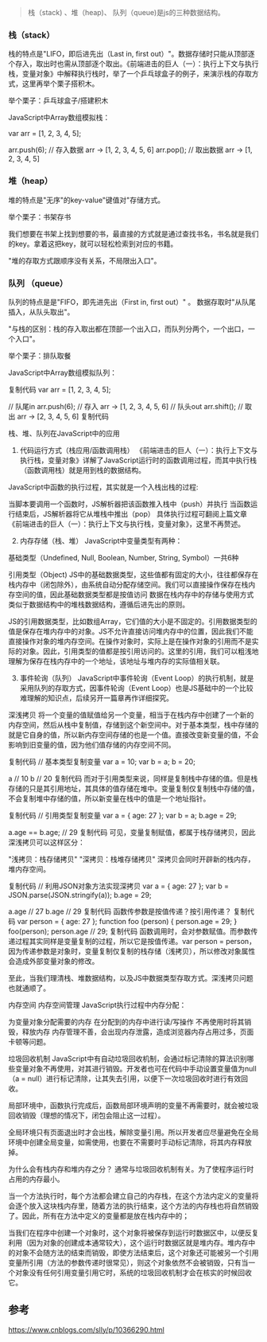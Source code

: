 > 栈（stack) 、堆（heap)、 队列（queue)是js的三种数据结构。

### 栈（stack）
栈的特点是"LIFO，即后进先出（Last in, first out）"。数据存储时只能从顶部逐个存入，取出时也需从顶部逐个取出。《前端进击的巨人（一）：执行上下文与执行栈，变量对象》中解释执行栈时，举了一个乒乓球盒子的例子，来演示栈的存取方式，这里再举个栗子搭积木。

举个栗子：乒乓球盒子/搭建积木

JavaScript中Array数组模拟栈：

var arr = [1, 2, 3, 4, 5];

arr.push(6); // 存入数据 arr -> [1, 2, 3, 4, 5, 6]
arr.pop();   // 取出数据 arr -> [1, 2, 3, 4, 5]
 

### 堆（heap）
堆的特点是"无序"的key-value"键值对"存储方式。

举个栗子：书架存书


我们想要在书架上找到想要的书，最直接的方式就是通过查找书名，书名就是我们的key。拿着这把key，就可以轻松检索到对应的书籍。

"堆的存取方式跟顺序没有关系，不局限出入口"。
 

### 队列 （queue）
队列的特点是是"FIFO，即先进先出（First in, first out）" 。
数据存取时"从队尾插入，从队头取出"。

"与栈的区别：栈的存入取出都在顶部一个出入口，而队列分两个，一个出口，一个入口"。

举个栗子：排队取餐

JavaScript中Array数组模拟队列：

复制代码
var arr = [1, 2, 3, 4, 5];

// 队尾in
arr.push(6);    // 存入 arr -> [1, 2, 3, 4, 5, 6]
// 队头out
arr.shift();    // 取出 arr -> [2, 3, 4, 5, 6]
复制代码
 
栈、堆、队列在JavaScript中的应用
1. 代码运行方式（栈应用/函数调用栈）
《前端进击的巨人（一）：执行上下文与执行栈，变量对象》详解了JavaScript运行时的函数调用过程，而其中执行栈（函数调用栈）就是用到栈的数据结构。

JavaScript中函数的执行过程，其实就是一个入栈出栈的过程:

当脚本要调用一个函数时，JS解析器把该函数推入栈中（push）并执行
当函数运行结束后，JS解析器将它从堆栈中推出（pop）
具体执行过程可翻阅上篇文章《前端进击的巨人（一）：执行上下文与执行栈，变量对象》，这里不再赘述。

2. 内存存储（栈、堆）
JavaScript中变量类型有两种：

基础类型（Undefined, Null, Boolean, Number, String, Symbol）一共6种

引用类型（Object)
JS中的基础数据类型，这些值都有固定的大小，往往都保存在栈内存中（闭包除外），由系统自动分配存储空间。我们可以直接操作保存在栈内存空间的值，因此基础数据类型都是按值访问 数据在栈内存中的存储与使用方式类似于数据结构中的堆栈数据结构，遵循后进先出的原则。

JS的引用数据类型，比如数组Array，它们值的大小是不固定的。引用数据类型的值是保存在堆内存中的对象。JS不允许直接访问堆内存中的位置，因此我们不能直接操作对象的堆内存空间。在操作对象时，实际上是在操作对象的引用而不是实际的对象。因此，引用类型的值都是按引用访问的。这里的引用，我们可以粗浅地理解为保存在栈内存中的一个地址，该地址与堆内存的实际值相关联。


3. 事件轮询（队列）
JavaScript中事件轮询（Event Loop）的执行机制，就是采用队列的存取方式，因事件轮询（Event Loop）也是JS基础中的一个比较难理解的知识点，后续另开一篇章再作详细探究。

 
深浅拷贝
将一个变量的值赋值给另一个变量，相当于在栈内存中创建了一个新的内存空间，然后从栈中复制值，存储到这个新空间中。对于基本类型，栈中存储的就是它自身的值，所以新内存空间存储的也是一个值。直接改变新变量的值，不会影响到旧变量的值，因为他们值存储的内存空间不同。

复制代码
// 基本类型复制变量
var a = 10;
var b = a;
b = 20;

a // 10
b // 20
复制代码
而对于引用类型来说，同样是复制栈中存储的值。但是栈存储的只是其引用地址，其具体的值存储在堆中。变量复制仅复制栈中存储的值，不会复制堆中存储的值，所以新变量在栈中的值是一个地址指针。

复制代码
// 引用类型复制变量
var a = { age: 27 };
var b = a;
b.age = 29;

a.age == b.age; // 29
复制代码
可见，变量复制赋值，都属于栈存储拷贝，因此深浅拷贝可以这样区分：

"浅拷贝：栈存储拷贝"
"深拷贝：栈堆存储拷贝"
深拷贝会同时开辟新的栈内存，堆内存空间。

复制代码
// 利用JSON对象方法实现深拷贝
var a = { age: 27 };
var b = JSON.parse(JSON.stringify(a));
b.age = 29;

a.age // 27
b.age // 29
复制代码
函数传参数是按值传递？按引用传递？
复制代码
var person = {
 age: 27
};
function foo (person) {
  person.age = 29;
}
foo(person);
person.age // 29;
复制代码
函数调用时，会对参数赋值。而参数传递过程其实同样是变量复制的过程，所以它是按值传递。var person = person，因为传递参数是对象时，变量复制仅复制的栈存储（浅拷贝），所以修改对象属性会造成外部变量对象的修改。

至此，当我们理清栈、堆数据结构，以及JS中数据类型存取方式。深浅拷贝问题也就通顺了。

 

内存空间
内存空间管理
JavaScript执行过程中内存分配：

为变量对象分配需要的内存
在分配到的内存中进行读/写操作
不再使用时将其销毁，释放内存
内存管理不善，会出现内存泄露，造成浏览器内存占用过多，页面卡顿等问题。

 
垃圾回收机制
JavaScript中有自动垃圾回收机制，会通过标记清除的算法识别哪些变量对象不再使用，对其进行销毁。开发者也可在代码中手动设置变量值为null（a = null）进行标记清除，让其失去引用，以便下一次垃圾回收时进行有效回收。

局部环境中，函数执行完成后，函数局部环境声明的变量不再需要时，就会被垃圾回收销毁（理想的情况下，闭包会阻止这一过程）。

全局环境只有页面退出时才会出栈，解除变量引用。所以开发者应尽量避免在全局环境中创建全局变量，如需使用，也要在不需要时手动标记清除，将其内存释放掉。

 

为什么会有栈内存和堆内存之分？
通常与垃圾回收机制有关。为了使程序运行时占用的内存最小。

当一个方法执行时，每个方法都会建立自己的内存栈，在这个方法内定义的变量将会逐个放入这块栈内存里，随着方法的执行结束，这个方法的内存栈也将自然销毁了。因此，所有在方法中定义的变量都是放在栈内存中的；

当我们在程序中创建一个对象时，这个对象将被保存到运行时数据区中，以便反复利用（因为对象的创建成本通常较大），这个运行时数据区就是堆内存。堆内存中的对象不会随方法的结束而销毁，即使方法结束后，这个对象还可能被另一个引用变量所引用（方法的参数传递时很常见），则这个对象依然不会被销毁，只有当一个对象没有任何引用变量引用它时，系统的垃圾回收机制才会在核实的时候回收它。


## 参考

https://www.cnblogs.com/slly/p/10366290.html
